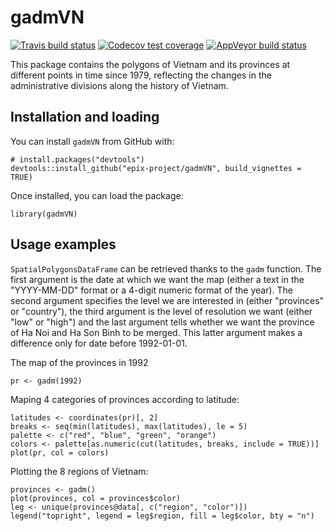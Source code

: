 # gadmVN 

[![Travis build status](https://travis-ci.org/epix-project/gadmVN.svg?branch=master)](https://travis-ci.org/epix-project/gadmVN)
[![Codecov test coverage](https://codecov.io/gh/epix-project/gadmVN/branch/master/graph/badge.svg)](https://codecov.io/gh/epix-project/gadmVN?branch=master)
[![AppVeyor build status](https://ci.appveyor.com/api/projects/status/github/epix-project/gadmVN?branch=master&svg=true)](https://ci.appveyor.com/project/epix-project/gadmVN)

This package contains the polygons of Vietnam and its provinces at different
points in time since 1979, reflecting the changes in the administrative
divisions along the history of Vietnam.

## Installation and loading

You can install `gadmVN` from GitHub with:

```{r eval = FALSE}
# install.packages("devtools")
devtools::install_github("epix-project/gadmVN", build_vignettes = TRUE)
```

Once installed, you can load the package:

```{r}
library(gadmVN)
```


## Usage examples

`SpatialPolygonsDataFrame` can be retrieved thanks to the `gadm` function. The
first argument is the date at which we want the map (either a text in the
"YYYY-MM-DD" format or a 4-digit numeric format of the year). The second
argument specifies the level we are interested in (either "provinces" or
"country"), the third argument is the level of resolution we want (either "low"
or "high") and the last argument tells whether we want the province of Ha Noi
and Ha Son Binh to be merged. This latter argument makes a difference only for
date before 1992-01-01.

The map of the provinces in 1992

```{r}
pr <- gadm(1992)
```

Maping 4 categories of provinces according to latitude:

```{r}
latitudes <- coordinates(pr)[, 2]
breaks <- seq(min(latitudes), max(latitudes), le = 5)
palette <- c("red", "blue", "green", "orange")
colors <- palette[as.numeric(cut(latitudes, breaks, include = TRUE))]
plot(pr, col = colors)
```

Plotting the 8 regions of Vietnam:

```{r}
provinces <- gadm()
plot(provinces, col = provinces$color)
leg <- unique(provinces@data[, c("region", "color")])
legend("topright", legend = leg$region, fill = leg$color, bty = "n")
```

